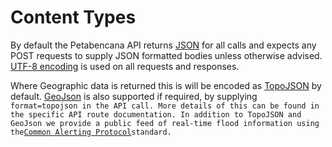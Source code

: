 # Content Types

By default the Petabencana API returns [JSON](http://www.w3schools.com/json/) for all calls and expects any POST requests to supply JSON formatted bodies unless otherwise advised. [UTF-8 encoding](https://en.wikipedia.org/wiki/UTF-8) is used on all requests and responses.

Where Geographic data is returned this is will be encoded as [TopoJSON](https://github.com/topojson/topojson/wiki) by default. [GeoJson](http://geojson.org/) is also supported if required, by supplying `format=topojson in the API call. More details of this can be found in the specific API route documentation. In addition to TopoJSON and GeoJson we provide a public feed of real-time flood information using the`[`Common Alerting Protocol`](https://en.wikipedia.org/wiki/Common_Alerting_Protocol)`standard.`


